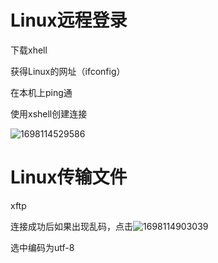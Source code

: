 # Linux远程登录

下载xhell

获得Linux的网址（ifconfig）

在本机上ping通

使用xshell创建连接

![1698114529586](C:\Users\86182\AppData\Roaming\Typora\typora-user-images\1698114529586.png)



# Linux传输文件

xftp

连接成功后如果出现乱码，点击![1698114903039](C:\Users\86182\AppData\Roaming\Typora\typora-user-images\1698114903039.png)

选中编码为utf-8